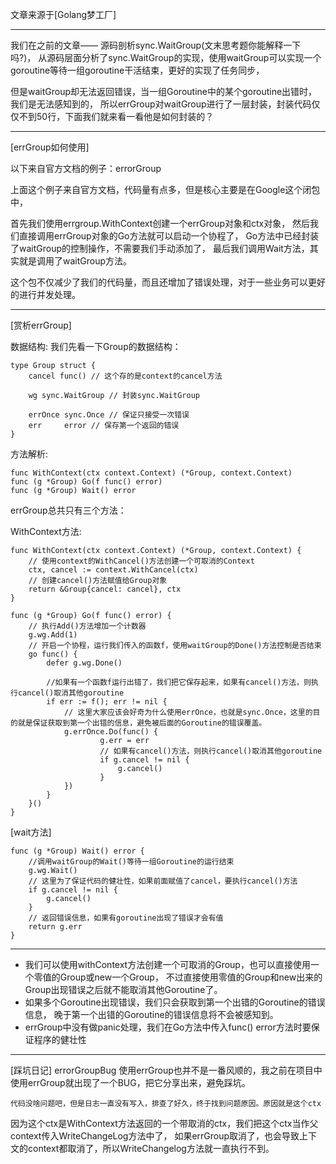 文章来源于[Golang梦工厂]

---
我们在之前的文章—— 源码剖析sync.WaitGroup(文末思考题你能解释一下吗?)，
从源码层面分析了sync.WaitGroup的实现，使用waitGroup可以实现一个goroutine等待一组goroutine干活结束，更好的实现了任务同步，

但是waitGroup却无法返回错误，当一组Goroutine中的某个goroutine出错时，我们是无法感知到的，
所以errGroup对waitGroup进行了一层封装，封装代码仅仅不到50行，下面我们就来看一看他是如何封装的？

---

[errGroup如何使用]

以下来自官方文档的例子：errorGroup

上面这个例子来自官方文档，代码量有点多，但是核心主要是在Google这个闭包中，

首先我们使用errgroup.WithContext创建一个errGroup对象和ctx对象，
然后我们直接调用errGroup对象的Go方法就可以启动一个协程了，
Go方法中已经封装了waitGroup的控制操作，不需要我们手动添加了，
最后我们调用Wait方法，其实就是调用了waitGroup方法。

这个包不仅减少了我们的代码量，而且还增加了错误处理，对于一些业务可以更好的进行并发处理。


---
[赏析errGroup]

数据结构:
我们先看一下Group的数据结构：

    type Group struct {
        cancel func() // 这个存的是context的cancel方法
        
        wg sync.WaitGroup // 封装sync.WaitGroup
        
        errOnce sync.Once // 保证只接受一次错误
        err     error // 保存第一个返回的错误
    }

方法解析:

    func WithContext(ctx context.Context) (*Group, context.Context)
    func (g *Group) Go(f func() error)
    func (g *Group) Wait() error

errGroup总共只有三个方法：

WithContext方法:
    
    func WithContext(ctx context.Context) (*Group, context.Context) {
        // 使用context的WithCancel()方法创建一个可取消的Context
        ctx, cancel := context.WithCancel(ctx)
        // 创建cancel()方法赋值给Group对象
        return &Group{cancel: cancel}, ctx
    }

    func (g *Group) Go(f func() error) {
        // 执行Add()方法增加一个计数器
        g.wg.Add(1)
        // 开启一个协程，运行我们传入的函数f，使用waitGroup的Done()方法控制是否结束
        go func() {
            defer g.wg.Done()

            //如果有一个函数f运行出错了，我们把它保存起来，如果有cancel()方法，则执行cancel()取消其他goroutine
            if err := f(); err != nil {
                // 这里大家应该会好奇为什么使用errOnce，也就是sync.Once，这里的目的就是保证获取到第一个出错的信息，避免被后面的Goroutine的错误覆盖。
                g.errOnce.Do(func() {
                        g.err = err
                        // 如果有cancel()方法，则执行cancel()取消其他goroutine
                        if g.cancel != nil {
                            g.cancel()
                        }
                })
            }
        }()
    }


[wait方法]

    func (g *Group) Wait() error {
        //调用waitGroup的Wait()等待一组Goroutine的运行结束
        g.wg.Wait()
        // 这里为了保证代码的健壮性，如果前面赋值了cancel，要执行cancel()方法
        if g.cancel != nil {
            g.cancel()
        }
        // 返回错误信息，如果有goroutine出现了错误才会有值
        return g.err
    }

---

* 我们可以使用withContext方法创建一个可取消的Group，也可以直接使用一个零值的Group或new一个Group，
    不过直接使用零值的Group和new出来的Group出现错误之后就不能取消其他Goroutine了。
* 如果多个Goroutine出现错误，我们只会获取到第一个出错的Goroutine的错误信息，
    晚于第一个出错的Goroutine的错误信息将不会被感知到。
* errGroup中没有做panic处理，我们在Go方法中传入func() error方法时要保证程序的健壮性

---

[踩坑日记] errorGroupBug
使用errGroup也并不是一番风顺的，我之前在项目中使用errGroup就出现了一个BUG，把它分享出来，避免踩坑。

    代码没啥问题吧，但是日志一直没有写入，排查了好久，终于找到问题原因。原因就是这个ctx

因为这个ctx是WithContext方法返回的一个带取消的ctx，我们把这个ctx当作父context传入WriteChangeLog方法中了，
如果errGroup取消了，也会导致上下文的context都取消了，所以WriteChangelog方法就一直执行不到。
